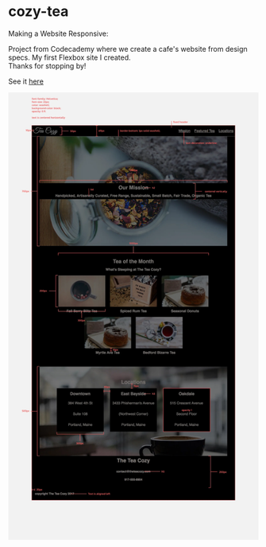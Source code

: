 # cozy-tea
Making a Website Responsive:

Project from Codecademy where we create a cafe's website from design specs. My first Flexbox site I created.  
Thanks for stopping by!

See it [here](https://vladik178.github.io/cozy-tea/)

![example](img-tea-cozy-redline.png)

